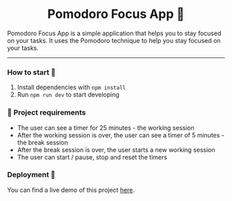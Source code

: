 <h1 align="center">
  Pomodoro Focus App 🍅
</h1>

Pomodoro Focus App is a simple application that helps you to stay focused on your tasks. It uses the Pomodoro technique to help you stay focused on your tasks.

---

### How to start 🚀

1. Install dependencies with `npm install`
2. Run `npm run dev` to start developing

### 📝 Project requirements

- The user can see a timer for 25 minutes - the working session
- After the working session is over, the user can see a timer of 5 minutes - the break session
- After the break session is over, the user starts a new working session
- The user can start / pause, stop and reset the timers

### Deployment 🚀

You can find a live demo of this project <a href="https://pomodoro-focus-app.vercel.app/">here</a>.